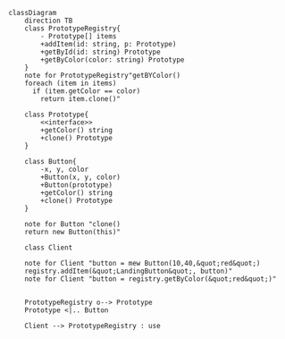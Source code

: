 ﻿```mermaid
classDiagram
    direction TB
    class PrototypeRegistry{
        - Prototype[] items
        +addItem(id: string, p: Prototype)
        +getById(id: string) Prototype
        +getByColor(color: string) Prototype
    }
    note for PrototypeRegistry"getBYColor()
    foreach (item in items)
      if (item.getColor == color)
        return item.clone()"

    class Prototype{
        <<interface>>
        +getColor() string
        +clone() Prototype
    }

    class Button{
        -x, y, color
        +Button(x, y, color)
        +Button(prototype)
        +getColor() string
        +clone() Prototype
    }

    note for Button "clone()
    return new Button(this)"
    
    class Client

    note for Client "button = mew Button(10,40,&quot;red&quot;)
    registry.addItem(&quot;LandingButton&quot;, button)"
    note for Client "button = registry.getByColor(&quot;red&quot;)"
    

    PrototypeRegistry o--> Prototype
    Prototype <|.. Button 
    
    Client --> PrototypeRegistry : use 

```